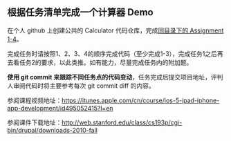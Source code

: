 根据任务清单完成一个计算器 Demo
---

在个人 github 上创建公共的 Calculator 代码仓库，完成[同目录下的 Assignment 1-4](https://github.com/cncnTech/newcomer-iOS/tree/master/practice-calculator)。

完成任务时请按照1、2、3、4的顺序完成代码（至少完成1-3），完成任务1之后再去看任务2的要求，以此类推。如有能力，尽量完成任务内的附加题。

**使用 git commit 来跟踪不同任务点的代码变动**，任务完成后提交项目地址，评判人审阅代码时将主要参考每次 git commit diff 的内容。


参阅课程视频地址：https://itunes.apple.com/cn/course/ios-5-ipad-iphone-app-development/id495052415?l=en

参阅课件下载地址：http://web.stanford.edu/class/cs193p/cgi-bin/drupal/downloads-2010-fall
